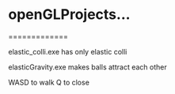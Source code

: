 # openGLProjects...
=============

elastic_colli.exe has only elastic colli

elasticGravity.exe makes balls attract each other

WASD to walk Q to close
